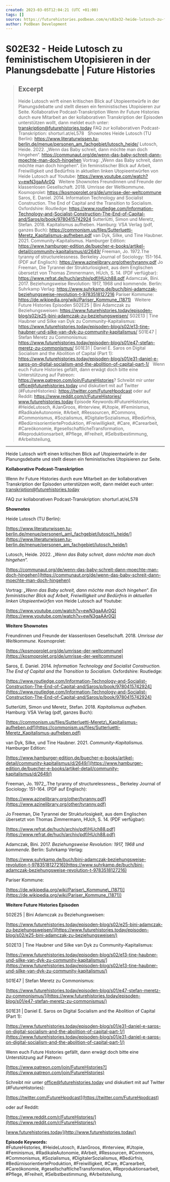```yaml
---
created: 2023-03-05T12:04:21 (UTC +01:00)
tags: []
source: https://futurehistories.podbean.com/e/s02e32-heide-lutosch-zu-feministischen-utopien-in-der-planungsdebatte/
author: PodBean Development
---
```


# S02E32 - Heide Lutosch zu feministischem Utopisieren in der Planungsdebatte | Future Histories

> ## Excerpt
> Heide Lutosch wirft einen kritischen Blick auf Utopieentwürfe in der Planungsdebatte und stellt diesen ein feministisches Utopisieren zur Seite.
Kollaborative Podcast-Transkription
Wenn ihr Future Histories durch eure Mitarbeit an der kollaborativen Transkription der Episoden unterstützen wollt, dann meldet euch unter: transkription@futurehistories.today
FAQ zur kollaborativen Podcast-Transkription: shorturl.at/eL578
 
Shownotes
Heide Lutosch (TU Berlin):
https://www.literaturwissen.tu-berlin.de/menue/personen_am_fachgebiet/lutosch_heide/
Lutosch, Heide. 2022. „Wenn das Baby schreit, dann möchte man doch hingehen“.
https://communaut.org/de/wenn-das-baby-schreit-dann-moechte-man-doch-hingehen
Vortrag: „Wenn das Baby schreit, dann möchte man doch hingehen“. Ein feministischer Blick auf Arbeit, Freiwilligkeit und Bedürfnis in aktuellen linken Utopieentwürfen von Heide Lutosch auf Youtube:
https://www.youtube.com/watch?v=ewN3gaAAr0Q 
 
Weitere Shownotes
Freundinnen und Freunde der klassenlosen Gesellschaft. 2018. Umrisse der Weltkommune. Kosmoprolet:
https://kosmoprolet.org/de/umrisse-der-weltcommune
Saros, E. Daniel. 2014. Information Technology and Socialist Construction. The End of Capital and the Transition to Socialism. Oxfordshire: Routledge:
https://www.routledge.com/Information-Technology-and-Socialist-Construction-The-End-of-Capital-and/Saros/p/book/9780415742924
Sutterlütti, Simon und Meretz, Stefan. 2018. Kapitalismus aufheben. Hamburg: VSA Verlag (pdf, ganzes Buch):
https://commonism.us/files/Sutterluetti-Meretz_Kapitalismus-aufheben.pdf 
van Dyk, Silke, und Tine Haubner. 2021. Community-Kapitalismus. Hamburger Edition:
https://www.hamburger-edition.de/buecher-e-books/artikel-detail/community-kapitalismus/d/2649/
Freeman, Jo. 1972.The tyranny of structurelessness. Berkeley Journal of Sociology: 151-164. (PDF auf Englisch):
https://www.azinelibrary.org/other/tyranny.pdf 
Jo Freeman, Die Tyrannei der Strukturlosigkeit, aus dem Englischen übersetzt von Thomas Zimmermann, HUch, S. 14. (PDF verfügbar):
https://www.refrat.de/huch/archiv/pdf/HUch88.pdf
Adamczak, Bini. 2017. Beziehungsweise Revolution: 1917, 1968 und kommende. Berlin: Suhrkamp Verlag:
https://www.suhrkamp.de/buch/bini-adamczak-beziehungsweise-revolution-t-9783518127216
Pariser Kommune:
https://de.wikipedia.org/wiki/Pariser_Kommune_(1871) 
 
Weitere Future Histories Episoden
S02E25 | Bini Adamczak zu Beziehungsweisen:
https://www.futurehistories.today/episoden-blog/s02/e25-bini-adamczak-zu-beziehungsweisen/
S02E13 | Tine Haubner und Silke van Dyk zu Community-Kapitalismus:
https://www.futurehistories.today/episoden-blog/s02/e13-tine-haubner-und-silke-van-dyk-zu-community-kapitalismus/
S01E47 | Stefan Meretz zu Commonismus:
https://www.futurehistories.today/episoden-blog/s01/e47-stefan-meretz-zu-commonismus/
S01E31 | Daniel E. Saros on Digital Socialism and the Abolition of Capital (Part 1):
https://www.futurehistories.today/episoden-blog/s01/e31-daniel-e-saros-on-digital-socialism-and-the-abolition-of-capital-part-1/ 
 
Wenn euch Future Histories gefällt, dann erwägt doch bitte eine Unterstützung auf Patreon:
https://www.patreon.com/join/FutureHistories?
Schreibt mir unter office@futurehistories.today und diskutiert mit auf Twitter (#FutureHistories):
https://twitter.com/FutureHpodcast
oder auf Reddit:
https://www.reddit.com/r/FutureHistories/
www.futurehistories.today
Episode Keywords:#FutureHistories, #HeideLutosch, #JanGroos, #Interview, #Utopie, #Feminismus, #RadikaleAutonomie, #Arbeit, #Ressourcen, #Commons, #Commonismus, #Sozialismus, #DigitalerSozialismus, #Bedürfnis, #BedürnisorientierteProduktion, #Freiwilligkeit, #Care, #Carearbeit, #Careökonomie, #gesellschaftlicheTransformation, #Reproduktionsarbeit, #Pflege, #Freiheit, #Selbstbestimmung, #Arbeitsteilung,

---
Heide Lutosch wirft einen kritischen Blick auf Utopieentwürfe in der Planungsdebatte und stellt diesen ein feministisches Utopisieren zur Seite.  

**Kollaborative Podcast-Transkription**

Wenn ihr Future Histories durch eure Mitarbeit an der kollaborativen Transkription der Episoden unterstützen wollt, dann meldet euch unter:  
[transkription@futurehistories.today](mailto:transkription@futurehistories.today)

FAQ zur kollaborativen Podcast-Transkription: shorturl.at/eL578

**Shownotes**

Heide Lutosch (TU Berlin):

[https://www.literaturwissen.tu-berlin.de/menue/personen\_am\_fachgebiet/lutosch\_heide/](https://www.literaturwissen.tu-berlin.de/menue/personen_am_fachgebiet/lutosch_heide/)

  
Lutosch, Heide. 2022. _„Wenn das Baby schreit, dann möchte man doch hingehen“._

[https://communaut.org/de/wenn-das-baby-schreit-dann-moechte-man-doch-hingehen](https://communaut.org/de/wenn-das-baby-schreit-dann-moechte-man-doch-hingehen)

  
Vortrag: _„Wenn das Baby schreit, dann möchte man doch hingehen“. Ein feministischer Blick auf Arbeit, Freiwilligkeit und Bedürfnis in aktuellen linken Utopieentwürfen_ von Heide Lutosch auf Youtube:

[https://www.youtube.com/watch?v=ewN3gaAAr0Q](https://www.youtube.com/watch?v=ewN3gaAAr0Q)

  
**Weitere Shownotes**

Freundinnen und Freunde der klassenlosen Gesellschaft. 2018. _Umrisse der Weltkommune._ Kosmoprolet:

[https://kosmoprolet.org/de/umrisse-der-weltcommune](https://kosmoprolet.org/de/umrisse-der-weltcommune)

  
Saros, E. Daniel. 2014. _Information Technology and Socialist Construction. The End of Capital and the Transition to Socialism._ Oxfordshire: Routledge:

[https://www.routledge.com/Information-Technology-and-Socialist-Construction-The-End-of-Capital-and/Saros/p/book/9780415742924](https://www.routledge.com/Information-Technology-and-Socialist-Construction-The-End-of-Capital-and/Saros/p/book/9780415742924)

  
Sutterlütti, Simon und Meretz, Stefan. 2018. _Kapitalismus aufheben._ Hamburg: VSA Verlag (pdf, ganzes Buch):

[https://commonism.us/files/Sutterluetti-Meretz\_Kapitalismus-aufheben.pdf](https://commonism.us/files/Sutterluetti-Meretz_Kapitalismus-aufheben.pdf)

  
van Dyk, Silke, und Tine Haubner. 2021. _Community-Kapitalismus._ Hamburger Edition:

[https://www.hamburger-edition.de/buecher-e-books/artikel-detail/community-kapitalismus/d/2649/](https://www.hamburger-edition.de/buecher-e-books/artikel-detail/community-kapitalismus/d/2649/)

  
Freeman, Jo. 1972_.The tyranny of structurelessness._ Berkeley Journal of Sociology: 151-164. (PDF auf Englisch):

[https://www.azinelibrary.org/other/tyranny.pdf](https://www.azinelibrary.org/other/tyranny.pdf)

  
Jo Freeman, Die Tyrannei der Strukturlosigkeit, aus dem Englischen übersetzt von Thomas Zimmermann, HUch, S. 14. (PDF verfügbar):

[https://www.refrat.de/huch/archiv/pdf/HUch88.pdf](https://www.refrat.de/huch/archiv/pdf/HUch88.pdf)

  
Adamczak, Bini. 2017. _Beziehungsweise Revolution: 1917, 1968 und kommende._ Berlin: Suhrkamp Verlag:

[https://www.suhrkamp.de/buch/bini-adamczak-beziehungsweise-revolution-t-9783518127216](https://www.suhrkamp.de/buch/bini-adamczak-beziehungsweise-revolution-t-9783518127216)

  
Pariser Kommune:

[https://de.wikipedia.org/wiki/Pariser\_Kommune\_(1871)](https://de.wikipedia.org/wiki/Pariser_Kommune_(1871))

  
**Weitere Future Histories Episoden**

S02E25 | Bini Adamczak zu Beziehungsweisen:

[https://www.futurehistories.today/episoden-blog/s02/e25-bini-adamczak-zu-beziehungsweisen/](https://www.futurehistories.today/episoden-blog/s02/e25-bini-adamczak-zu-beziehungsweisen/)

  
S02E13 | Tine Haubner und Silke van Dyk zu Community-Kapitalismus:

[https://www.futurehistories.today/episoden-blog/s02/e13-tine-haubner-und-silke-van-dyk-zu-community-kapitalismus/](https://www.futurehistories.today/episoden-blog/s02/e13-tine-haubner-und-silke-van-dyk-zu-community-kapitalismus/)

  
S01E47 | Stefan Meretz zu Commonismus:

[https://www.futurehistories.today/episoden-blog/s01/e47-stefan-meretz-zu-commonismus/](https://www.futurehistories.today/episoden-blog/s01/e47-stefan-meretz-zu-commonismus/)

  
S01E31 | Daniel E. Saros on Digital Socialism and the Abolition of Capital (Part 1):

[https://www.futurehistories.today/episoden-blog/s01/e31-daniel-e-saros-on-digital-socialism-and-the-abolition-of-capital-part-1/](https://www.futurehistories.today/episoden-blog/s01/e31-daniel-e-saros-on-digital-socialism-and-the-abolition-of-capital-part-1/)

Wenn euch Future Histories gefällt, dann erwägt doch bitte eine Unterstützung auf Patreon:

[https://www.patreon.com/join/FutureHistories?](https://www.patreon.com/join/FutureHistories)

Schreibt mir unter office@futurehistories.today und diskutiert mit auf Twitter (#FutureHistories):

[https://twitter.com/FutureHpodcast](https://twitter.com/FutureHpodcast)

oder auf Reddit:

[https://www.reddit.com/r/FutureHistories/](https://www.reddit.com/r/FutureHistories/)

[www.futurehistories.today](http://www.futurehistories.today/)

  
**Episode Keywords:**  
#FutureHistories, #HeideLutosch, #JanGroos, #Interview, #Utopie, #Feminismus, #RadikaleAutonomie, #Arbeit, #Ressourcen, #Commons, #Commonismus, #Sozialismus, #DigitalerSozialismus, #Bedürfnis, #BedürnisorientierteProduktion, #Freiwilligkeit, #Care, #Carearbeit, #Careökonomie, #gesellschaftlicheTransformation, #Reproduktionsarbeit, #Pflege, #Freiheit, #Selbstbestimmung, #Arbeitsteilung,
